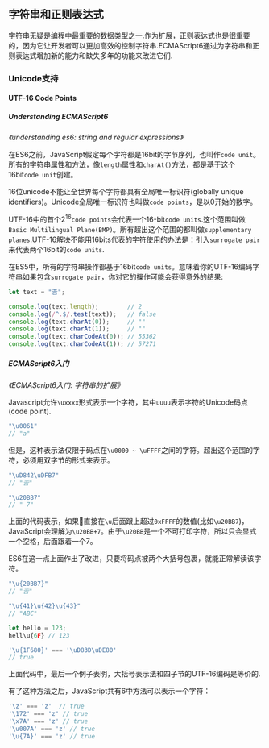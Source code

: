 ## 字符串和正则表达式

字符串无疑是编程中最重要的数据类型之一.作为扩展，正则表达式也是很重要的，因为它让开发者可以更加高效的控制字符串.ECMAScript6通过为字符串和正则表达式增加新的能力和缺失多年的功能来改进它们.

### Unicode支持

#### UTF-16 Code Points

##### Understanding ECMAScript6

*《understanding es6: string and regular expressions》*

在ES6之前，JavaScript假定每个字符都是16bit的字节序列，也叫作`code unit`。所有的字符串属性和方法，像`length`属性和`charAt()`方法，都是基于这个16bit`code unit`创建。


16位unicode不能让全世界每个字符都具有全局唯一标识符(globally unique identifiers)。Unicode全局唯一标识符也叫做`code points`，是以0开始的数字。

UTF-16中的首个2<sup>16</sup>`code points`会代表一个16-bit`code units`.这个范围叫做`Basic Multilingual Plane(BMP)`。所有超出这个范围的都叫做`supplementary planes`.UTF-16解决不能用16bits代表的字符使用的办法是：引入`surrogate pair`来代表两个16bit的`code units`.

在ES5中，所有的字符串操作都基于16bit`code units`。意味着你的UTF-16编码字符串如果包含`surrogate pair`，你对它的操作可能会获得意外的结果:

```javascript
let text = "𠮷";

console.log(text.length);        // 2
console.log(/^.$/.test(text));   // false
console.log(text.charAt(0));     // ""
console.log(text.charAt(1));     // ""
console.log(text.charCodeAt(0)); // 55362
console.log(text.charCodeAt(1)); // 57271
```


##### ECMAScript6入门

*《ECMAScript6入门: 字符串的扩展》*

Javascript允许`\uxxxx`形式表示一个字符，其中`uuuu`表示字符的Unicode码点(code point).

```javascript
"\u0061"
// "a"
```

但是，这种表示法仅限于码点在`\u0000 ~ \uFFFF`之间的字符。超出这个范围的字符，必须用双字节的形式来表示。

```javascript
"\uD842\uDFB7"
// "𠮷"

"\u20BB7"
// " 7"
```

上面的代码表示，如果直接在`\u`后面跟上超过`0xFFFF`的数值(比如`\u20BB7`)，JavaScript会理解为`\u20BB+7`。由于`\u20BB`是一个不可打印字符，所以只会显式一个空格，后面跟着一个7。

ES6在这一点上面作出了改进，只要将码点被两个大括号包裹，就能正常解读该字符。

```javascript
"\u{20BB7}"
// "𠮷"

"\u{41}\u{42}\u{43}"
// "ABC"

let hello = 123;
hell\u{6F} // 123

'\u{1F680}' === '\uD83D\uDE80'
// true
```

上面代码中，最后一个例子表明，大括号表示法和四子节的UTF-16编码是等价的.

有了这种方法之后，JavaScript共有6中方法可以表示一个字符：

```javascript
'\z' === 'z'  // true
'\172' === 'z' // true
'\x7A' === 'z' // true
'\u007A' === 'z' // true
'\u{7A}' === 'z' // true
```


